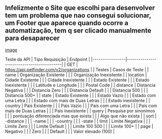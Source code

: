 
## Infelizmente o Site que escolhi para desenvolver tem um problema que nao consegui solucionar, um Footer que aparece quando ocorre a automatização, tem q ser clicado manualmente para desaparecer

[image](https://user-images.githubusercontent.com/74428545/169338341-20cf11c4-1831-4b06-91a9-497e3198a13d.png)


Teste da API
| Tipo Requisição | Endpoint                                   |
|-----------------|--------------------------------------------|
| GET             | https://api.petfinder.com/v2/organizations |
| Testes          | Casos de Teste                             |
| name            | Organização Existente                      |
|                 | Organização Inexistente                    |
| location        | Cidade Existente                           |
|                 | Cidade Inexistente                         |
|                 | Estado Existente                           |
|                 | Estado Inexistente                         |
|                 | Latitude e Longitude                       |
|                 | Postal Code                                |
| distance        | Distancia Negativa                         |
|                 | Distancia Zero                             |
|                 | Distancia Default                          |
|                 | Distancia 500                              |
|                 | Distancia 500+                             |
| state           | Estado Existente                           |
|                 | Estado Vazio                               |
|                 | Estado com uma Letra                       |
|                 | Estado com mais de Duas Letras             |
|                 | Estado inexistente                         |
| country         | País Existente                             |
|                 | País Vazio                                 |
|                 | País com uma Letra                         |
|                 | País com mais de Duas Letras               |
|                 | País inexistente                           |
| query           | Pesquisa por sinonimos                     |
|                 | pontuação diferenciada mas que exista      |
|                 | Algo que não exista                        |
| sort            | -distance                                  |
|                 | -name                                      |
|                 | -country                                   |
|                 | -state                                     |
| limit           | Limite Negativa                            |
|                 | Limite Zero                                |
|                 | Limite Default                             |
|                 | Limite 100 500                             |
|                 | Limite 100+                                |
| page            | Negativo                                   |
|                 | Zero                                       |
|                 | Default                                    |
|                 | Valor elevado (100)                        |              
